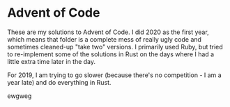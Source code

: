 # Advent of Code

These are my solutions to Advent of Code. I did 2020 as the first year, which means that folder is a complete
mess of really ugly code and sometimes cleaned-up "take two" versions. I primarily used Ruby, but tried to
re-implement some of the solutions in Rust on the days where I had a little extra time later in the day.

For 2019, I am trying to go slower (because there's no competition - I am a year late) and do everything in
Rust.

ewgweg
